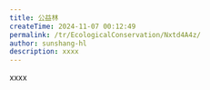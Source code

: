 ```yaml
---
title: 公益林
createTime: 2024-11-07 00:12:49
permalink: /tr/EcologicalConservation/Nxtd4A4z/
author: sunshang-hl
description: xxxx
---
```


xxxx